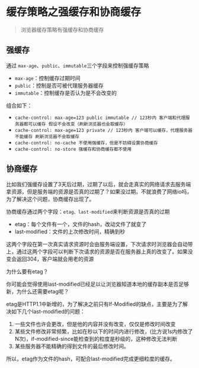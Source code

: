 # 缓存策略之强缓存和协商缓存

> 浏览器缓存策略有强缓存和协商缓存

## 强缓存

通过 `max-age`、`public`、`immutable`三个字段来控制强缓存策略

* `max-age`：控制缓存过期时间
* `public`：控制是否可被代理服务器缓存
* `immutable`：控制缓存是否认为是不会改变的


组合如下：

* `cache-control: max-age=123 public immutable // 123秒内 客户端和代理服务器都可以缓存 假设不会改变（刷新浏览器也会取缓存）`
* `cache-control: max-age=123 private // 123秒内 客户端可以缓存，代理服务器不能缓存 刷新浏览器不会取缓存`
* `cache-control: no-cache 不使用强缓存，但是不妨碍设置协商缓存`
* `cache-control: no-store 强缓存和协商缓存都不使用`


## 协商缓存


比如我们强缓存设置了3天后过期，过期了以后，就会走真实的网络请求去服务端拿资源，但是服务端的资源是否真的过期了？如果没过期，不就浪费了网络io吗，为了解决这个问题，协商缓存出现了。

协商缓存通过两个字段：`etag、last-modified`来判断资源是否真的过期

* etag：每个文件有一个，文件的hash，改动文件了就变了
* last-modified：文件的上次修改时间，精确到秒

这两个字段在第一次真实请求资源时会由服务端设置，下次请求时浏览器会自动带上，通过这两个字段可以判断下次请求的资源是否在服务器上真的改变了。如果没变会返回304，客户端就会用老的资源

为什么要有etag？

你可能会觉得使用last-modified已经足以让浏览器知道本地的缓存副本是否足够新，为什么还需要etag呢？

etag是HTTP1.1中新增的，为了解决之前只有If-Modified的缺点，主要是为了解决如下几个last-modified的问题：

1. 一些文件也许会更改，但是他的内容并没有改变，仅仅是修改时间改变
2. 某些文件修改非常频繁，比如在秒以下的时间内进行修改，(比方说1s内修改了N次)，if-modified-since能检查到的粒度是秒级的，这种修改无法判断
3. 某些服务器不能精确的得到文件的最后修改时间。

所以，etag作为文件的hash，可配合last-modified完成更细粒度的缓存。
